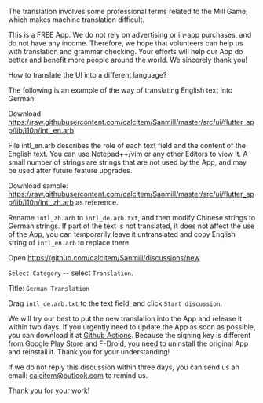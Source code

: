 The translation involves some professional terms related to the Mill Game, which makes machine translation difficult. 

This is a FREE App. We do not rely on advertising or in-app purchases, and do not have any income. Therefore, we hope that volunteers can help us with translation and grammar checking. Your efforts will help our App do better and benefit more people around the world. We sincerely thank you!

How to translate the UI into a different language?

The following is an example of the way of translating English text into German:

Download https://raw.githubusercontent.com/calcitem/Sanmill/master/src/ui/flutter_app/lib/l10n/intl_en.arb

File intl_en.arb describes the role of each text field and the content of the English text. You can use Notepad++/vim or any other Editors to view it. A small number of strings are strings that are not used by the App, and may be used after future feature upgrades.

Download sample: https://raw.githubusercontent.com/calcitem/Sanmill/master/src/ui/flutter_app/lib/l10n/intl_zh.arb as reference.

Rename `intl_zh.arb` to `intl_de.arb.txt`, and then modify Chinese strings to German strings. If part of the text is not translated, it does not affect the use of the App, you can temporarily leave it untranslated and copy English string of `intl_en.arb` to replace there.

Open https://github.com/calcitem/Sanmill/discussions/new

`Select Category` -- select `Translation`.

Title: `German Translation`

Drag `intl_de.arb.txt` to the text field, and click `Start discussion`.

We will try our best to put the new translation into the App and release it within two days. If you urgently need to update the App as soon as possible, you can download it at [Github Actions](https://github.com/calcitem/Sanmill/actions/workflows/flutter.yml?query=is%3Asuccess+branch%3Amaster). Because the signing key is different from Google Play Store and F-Droid, you need to uninstall the original App and reinstall it. Thank you for your understanding!

If we do not reply this discussion within three days, you can send us an email: calcitem@outlook.com to remind us.

Thank you for your work!




